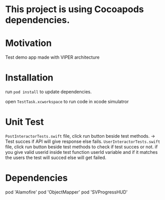 # This project is using Cocoapods dependencies.

# Motivation

Test demo app made with VIPER architecture

# Installation

run `pod install` to update dependencies.

open `TestTask.xcworkspace` to run code in xcode simulatror

# Unit Test

`PostInteractorTests.swift` file, click run button beside test methods. -> Test succes if API will give response else fails.
`UserInteractorTests.swift` file, click run button beside test methods to check if test succes or not. if you give valid userid inside test function userId variable and if it matches the users the test will succed else will get failed.

# Dependencies

pod 'Alamofire'
pod 'ObjectMapper'
pod 'SVProgressHUD'

